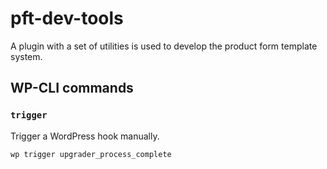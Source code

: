 # pft-dev-tools
A plugin with a set of utilities is used to develop the product form template system.

## WP-CLI commands

### `trigger`

Trigger a WordPress hook manually.

```sh
wp trigger upgrader_process_complete 
```
